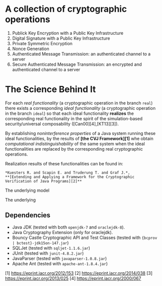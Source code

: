 # A collection of cryptographic operations

1. Publick Key Encryption with a Public Key Infrastructure
2. Digital Signature with a Public Key Infrastructure
3. Private Symmetric Encryption
4. Nonce Generation
5. Authenticated Message Transmission: an authenticated channel to a server
6. Secure Authenticated Message Transmission: an encrypted and authenticated channel to a server


# The Science Behind It

For each *real functionality* (a cryptographic operation in the branch
`real`) there exists a corresponding *ideal functionality* (a
cryptographic operation in the branch `ideal`) so that each ideal
functionality **realizes** the corresponding real functionality in the
spirit of the simulation-based security/universal composability ([Can00][4],[KT13][3]).

By establishing *noninterference properties* of a Java system running
these ideal functionalities, by the results of **[the CVJ
Framework][1]** whe obtain *computational indistinguishability* of the
same system when the ideal functionalities are replaced by the
corresponding real cryptographic operations.

Realization results of these functionalities can be found in:

```
*Kuesters R. and Scapin E. and Truderung T. and Graf J.*,
**[Extending and Applying a Framework for the Cryptographic Verification of Java Programs][2]**
```

The underlying model



The underlying 

## Dependencies

* Java JDK (tested with both `openjdk-7` and `oraclejdk-8`).
* Java Cryptography Extension (only for oraclejdk).
* Bouncy Castle Cryptographic API and Test Classes (tested with `{bcprov | bctest}-jdk15on-147.jar`)
* SQLJet (tested with `sqljet-1.1.6.jar`)
* JUnit (tested with `junit-4.8.2.jar`)
* JavaParser (tested with `javaparser-1.0.8.jar`)
* Apache Ant (tested with `apache-ant-1.8.4.jar`)


[1] https://eprint.iacr.org/2012/153 
[2] https://eprint.iacr.org/2014/038 
[3] https://eprint.iacr.org/2013/025
[4] https://eprint.iacr.org/2000/067
